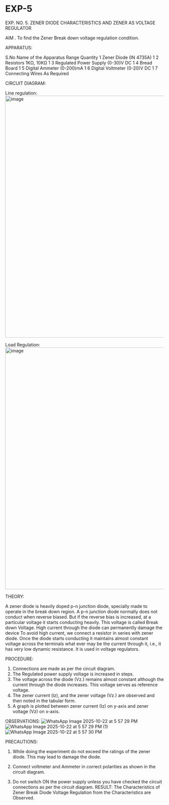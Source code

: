# EXP-5
EXP. NO. 5. 		ZENER DIODE CHARACTERISTICS AND ZENER AS VOLTAGE REGULATOR

AIM
. To find the Zener Break down voltage regulation condition.

APPARATUS:

S.No	Name of the Apparatus	Range	Quantity
1	Zener Diode (IN 4735A)		1
2	Resistors	1KΩ, 10KΩ	1
3	Regulated Power Supply	(0-30)V DC	1
4	Bread Board		1
5	Digital Ammeter	(0-200)mA	1
6	Digital Voltmeter	(0-20)V DC	1
7	Connecting Wires	As Required	

CIRCUIT DIAGRAM:

Line regulation:
<img width="1366" height="768" alt="image" src="https://github.com/user-attachments/assets/c2127835-cb00-4221-9f73-74f38e7bbe86" />

Load Regulation:
<img width="1366" height="768" alt="image" src="https://github.com/user-attachments/assets/92220673-40de-45e4-a99d-6a4de0009d63" />

THEORY:
	
A zener diode is heavily doped p-n junction diode, specially made to operate in the break down region. A p-n junction diode normally does not conduct when reverse biased. But if the reverse bias is increased, at a particular voltage it starts conducting heavily. This voltage is called Break down Voltage. High current through the diode can permanently damage the device To avoid high current, we connect a resistor in series with zener diode. Once the diode starts conducting it maintains almost constant voltage across the terminals what ever may be the current through it, i.e., it has very low dynamic resistance. It is used in voltage regulators.

PROCEDURE:

1. Connections are made as per the circuit diagram.
2. The Regulated power supply voltage is increased in steps.
3. The voltage across the diode (Vz.) remains almost constant although the current through the diode increases. This voltage serves as reference voltage.
4. The zener current (lz), and the zener voltage (Vz.) are observed and then noted in the tabular form.
4. A graph is plotted between zener current (Iz) on y-axis and zener voltage (Vz) on x-axis.

OBSERVATIONS:
![WhatsApp Image 2025-10-22 at 5 57 29 PM](https://github.com/user-attachments/assets/1f9799e3-f9e4-4462-a17c-76badf213e8d)
![WhatsApp Image 2025-10-22 at 5 57 29 PM (1)](https://github.com/user-attachments/assets/e533bce3-ac60-4da2-b5c1-441dad166f2c)
![WhatsApp Image 2025-10-22 at 5 57 30 PM](https://github.com/user-attachments/assets/d0b62608-0185-4006-a49b-95239b9c9bd6)

PRECAUTIONS:

1. While doing the experiment do not exceed the ratings of the zener diode. This may lead to damage the diode.
2. Connect voltmeter and Ammeter in correct polarities as shown in the circuit diagram.

3. Do not switch ON the power supply unless you have checked the circuit connections as per the circuit diagram.
RESULT:
The Characteristics of Zener Break Diode Voltage Regulation from the Characteristics are Observed.
